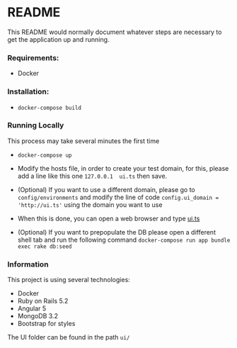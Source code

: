 # README

This README would normally document whatever steps are necessary to get the
application up and running.

### Requirements:

* Docker

### Installation:

* `docker-compose build`

### Running Locally

This process may take several minutes the first time
* `docker-compose up`

* Modify the hosts file, in order to create your test domain, for this, please add a line like this one
`127.0.0.1  ui.ts`
then save.

* (Optional) If you want to use a different domain, please go to `config/environments` and modify the line of code `config.ui_domain = 'http://ui.ts'` using the domain you want to use

* When this is done, you can open a web browser and type
[ui.ts](http://ui.ts)

* (Optional) If you want to prepopulate the DB please open a different shell tab and run the following command
`docker-compose run app bundle exec rake db:seed` 

### Information

This project is using several technologies:

* Docker
* Ruby on Rails 5.2
* Angular 5
* MongoDB 3.2
* Bootstrap for styles

The UI folder can be found in the path `ui/`